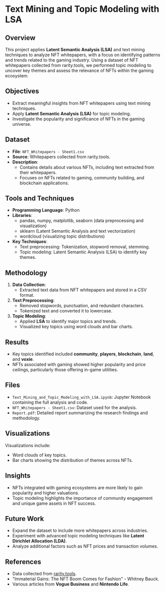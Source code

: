 # Text Mining and Topic Modeling with LSA

## Overview
This project applies **Latent Semantic Analysis (LSA)** and text mining techniques to analyze NFT whitepapers, with a focus on identifying patterns and trends related to the gaming industry. Using a dataset of NFT whitepapers collected from rarity.tools, we performed topic modeling to uncover key themes and assess the relevance of NFTs within the gaming ecosystem.

## Objectives
- Extract meaningful insights from NFT whitepapers using text mining techniques.
- Apply **Latent Semantic Analysis (LSA)** for topic modeling.
- Investigate the popularity and significance of NFTs in the gaming universe.

## Dataset
- **File**: `NFT_Whitepapers - Sheet1.csv`
- **Source**: Whitepapers collected from rarity.tools.
- **Description**:
  - Contains details about various NFTs, including text extracted from their whitepapers.
  - Focuses on NFTs related to gaming, community building, and blockchain applications.

## Tools and Techniques
- **Programming Language**: Python
- **Libraries**:
  - pandas, numpy, matplotlib, seaborn (data preprocessing and visualization)
  - sklearn (Latent Semantic Analysis and text vectorization)
  - wordcloud (visualizing topic distributions)
- **Key Techniques**:
  - Text preprocessing: Tokenization, stopword removal, stemming.
  - Topic modeling: Latent Semantic Analysis (LSA) to identify key themes.

## Methodology
1. **Data Collection**:
   - Extracted text data from NFT whitepapers and stored in a CSV format.
2. **Text Preprocessing**:
   - Removed stopwords, punctuation, and redundant characters.
   - Tokenized text and converted it to lowercase.
3. **Topic Modeling**:
   - Applied **LSA** to identify major topics and trends.
   - Visualized key topics using word clouds and bar charts.

## Results
- Key topics identified included **community**, **players**, **blockchain**, **land**, and **voxie**.
- NFTs associated with gaming showed higher popularity and price ceilings, particularly those offering in-game utilities.

## Files
- `Text_Mining_and_Topic_Modeling_with_LSA.ipynb`: Jupyter Notebook containing the full analysis and code.
- `NFT_Whitepapers - Sheet1.csv`: Dataset used for the analysis.
- `Report.pdf`: Detailed report summarizing the research findings and methodology.

## Visualizations
Visualizations include:
- Word clouds of key topics.
- Bar charts showing the distribution of themes across NFTs.

## Insights
- NFTs integrated with gaming ecosystems are more likely to gain popularity and higher valuations.
- Topic modeling highlights the importance of community engagement and unique game assets in NFT success.

## Future Work
- Expand the dataset to include more whitepapers across industries.
- Experiment with advanced topic modeling techniques like **Latent Dirichlet Allocation (LDA)**.
- Analyze additional factors such as NFT prices and transaction volumes.

## References
- Data collected from [rarity.tools](https://rarity.tools).
- "Immaterial Gains: The NFT Boom Comes for Fashion" - Whitney Bauck.
- Various articles from **Vogue Business** and **Nintendo Life**.
